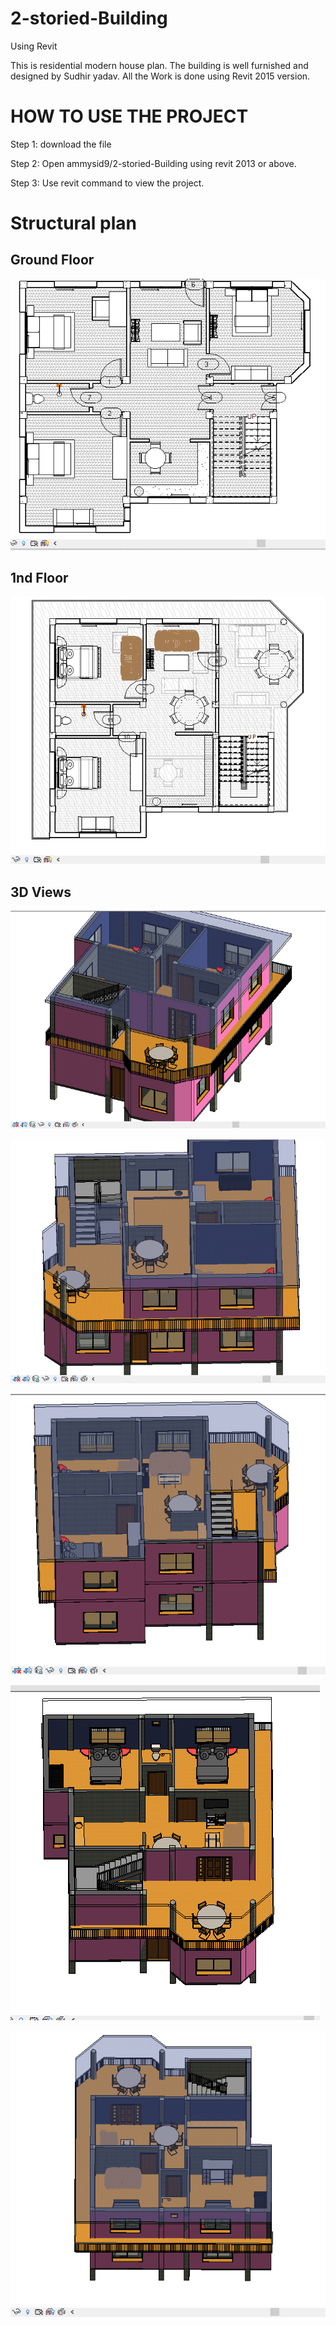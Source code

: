 # 2-storied-Building
Using Revit

This is residential modern house plan. The building is well furnished and designed by Sudhir yadav. All the Work is done using Revit 
2015 version.

# HOW TO USE THE PROJECT
Step 1: download the file

Step 2: Open ammysid9/2-storied-Building using revit 2013 or above.

Step 3: Use revit command to view the project.

# Structural plan

## Ground Floor

![alt text](https://github.com/ammysid9/BY.Home/blob/master/Screen%20shots/Ground%20floor%20plan.png?raw=true)

## 1nd Floor

![alt text](https://github.com/ammysid9/BY.Home/blob/master/Screen%20shots/1st%20floor%20plan.png?raw=true)

## 3D Views

![alt text](https://github.com/ammysid9/BY.Home/blob/master/Screen%20shots/East%20view.png?raw=true)

![alt text](https://github.com/ammysid9/BY.Home/blob/master/Screen%20shots/North%20View.png?raw=true)

![alt text](https://github.com/ammysid9/BY.Home/blob/master/Screen%20shots/South%20View1.png?raw=true)

![alt text](https://github.com/ammysid9/BY.Home/blob/master/Screen%20shots/Top%20East.png?raw=true)

![alt text](https://github.com/ammysid9/BY.Home/blob/master/Screen%20shots/West%20view.png?raw=true)
